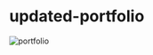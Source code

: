# updated-portfolio

![portfolio](https://user-images.githubusercontent.com/66084799/95392938-a2562200-08c7-11eb-8fed-bdefa2e1774a.png)

